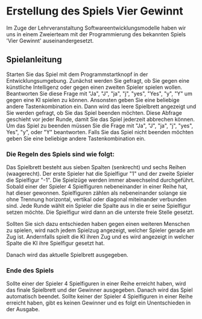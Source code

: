 # Erstellung des Spiels Vier Gewinnt

Im Zuge der Lehrveranstaltung Softwareentwicklungsmodelle haben wir uns in einem Zweierteam mit der Programmierung des bekannten Spiels 'Vier Gewinnt' auseinandergesetzt.

## Spielanleitung

Starten Sie das Spiel mit dem Programmstartknopf in der Entwicklungsumgebung.
Zunächst werden Sie gefragt, ob Sie gegen eine künstliche Intelligenz oder gegen einen zweiten Spieler spielen wollen.
Beantworten Sie diese Frage mit "Ja", "J", "ja", "j", "yes", "Yes", "y", "Y" um gegen eine KI spielen zu können.
Ansonsten geben Sie eine beliebige andere Tastenkombination ein.
Dann wird das leere Spielbrett angezeigt und Sie werden gefragt, ob Sie das Spiel beenden möchten.
Diese Abfrage geschieht vor jeder Runde, damit Sie das Spiel jederzeit abbrechen können.
Um das Spiel zu beenden müssen Sie die Frage mit "Ja", "J", "ja", "j", "yes", Yes", "y", oder "Y" beantworten.
Falls Sie das Spiel nicht beenden möchten geben Sie eine beliebige andere Tastenkombination ein.

### Die Regeln des Spiels sind wie folgt:

Das Spielbrett besteht aus sieben Spalten (senkrecht) und sechs Reihen (waagerecht).
Der erste Spieler hat die Spielfigur "1" und der zweite Spieler die Spielfigur "-1".
Die Spielzüge werden immer abwechselnd durchgeführt. Sobald einer der Spieler 4 Spielfiguren nebeneinander in einer Reihe hat, hat dieser gewonnen.
Spielfiguren zählen als nebeneinander solange sie ohne Trennung horizontal, vertikal oder diagonal miteinander verbunden sind.
Jede Runde wählt ein Spieler die Spalte aus in die er seine Spielfigur setzen möchte. Die Spielfigur wird dann an die unterste freie Stelle gesetzt.

Sollten Sie sich dazu entschieden haben gegen einen weiteren Menschen zu spielen, wird nach jedem Spielzug angezeigt, welcher Spieler gerade am Zug ist.
Andernfalls spielt die KI ihren Zug und es wird angezeigt in welcher Spalte die KI ihre Spielfigur gesetzt hat.

Danach wird das aktuelle Spielbrett ausgegeben.

### Ende des Spiels

Sollte einer der Spieler 4 Spielfiguren in einer Reihe erreicht haben, wird das finale Spielbrett und der Gewinner ausgegeben.
Danach wird das Spiel automatisch beendet.
Sollte keiner der Spieler 4 Spielfiguren in einer Reihe erreicht haben, gibt es keinen Gewinner und es folgt ein Unentschieden in der Ausgabe.
